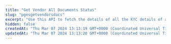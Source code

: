 ```yaml
---
title: "Get Vendor All Documents Status"
slug: "pgesgetvendorsdocs"
excerpt: "Use this API to fetch the details of all the KYC details of a particular vendor."
hidden: false
createdAt: "Thu Mar 07 2024 13:13:19 GMT+0000 (Coordinated Universal Time)"
updatedAt: "Thu Mar 07 2024 13:13:20 GMT+0000 (Coordinated Universal Time)"
---
```

